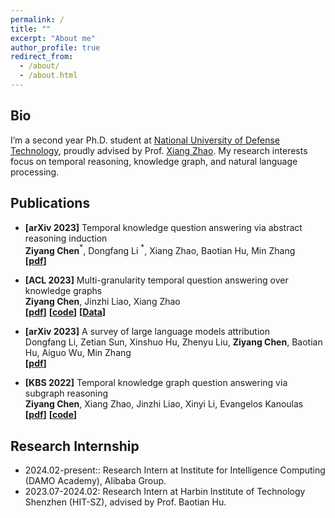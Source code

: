 ```yaml
---
permalink: /
title: ""
excerpt: "About me"
author_profile: true
redirect_from: 
  - /about/
  - /about.html
---
```


## Bio

I’m a second year Ph.D. student at [National University of Defense Technology](https://english.nudt.edu.cn/), proudly advised by Prof. [Xiang Zhao](https://xiangz-nudt.github.io/). My research interests focus on temporal reasoning, knowledge graph, and natural language processing. 




## Publications

- **[arXiv 2023]** Temporal knowledge question answering via abstract reasoning induction<br>
  **Ziyang Chen**$^*$, Dongfang Li $^*$, Xiang Zhao, Baotian Hu, Min Zhang
  <br>**[[pdf](https://arxiv.org/abs/2311.09149)]** 

- **[ACL 2023]** Multi-granularity temporal question answering over knowledge graphs<br>
  **Ziyang Chen**, Jinzhi Liao, Xiang Zhao
  <br>**[[pdf](https://aclanthology.org/2023.acl-long.637.pdf)]**  **[[code](https://github.com/czy1999/MultiTQ)]**  **[[Data](https://huggingface.co/datasets/chenziyang/MultiTQ)]** 

- **[arXiv 2023]** A survey of large language models attribution<br>
  Dongfang Li, Zetian Sun, Xinshuo Hu, Zhenyu Liu,  **Ziyang Chen**, Baotian Hu, Aiguo Wu, Min Zhang
  <br>**[[pdf](https://aclanthology.org/2023.acl-long.637.pdf)]** 

- **[KBS 2022]** Temporal knowledge graph question answering via subgraph reasoning<br>
  **Ziyang Chen**, Xiang Zhao, Jinzhi Liao, Xinyi Li, Evangelos Kanoulas
  <br>**[[pdf](https://www.sciencedirect.com/science/article/pii/S0950705122005603)]**  **[[code](https://github.com/czy1999/SubGTR)]**



## Research Internship

- 2024.02-present:: Research Intern at Institute for Intelligence Computing (DAMO Academy), Alibaba Group.
- 2023.07-2024.02: Research Intern at Harbin Institute of Technology Shenzhen (HIT-SZ), advised by Prof. Baotian Hu.


<div id="mapContainer" style="width: 40%; margin: 0 auto;">
<script type="text/javascript" id="clustrmaps" src="//clustrmaps.com/map_v2.js?d=KeINzbp3V1iU2qXCgaZzqvSntRFws0v-dJqifZ5CBKM&cl=ffffff&w=a"></script>
</div>

